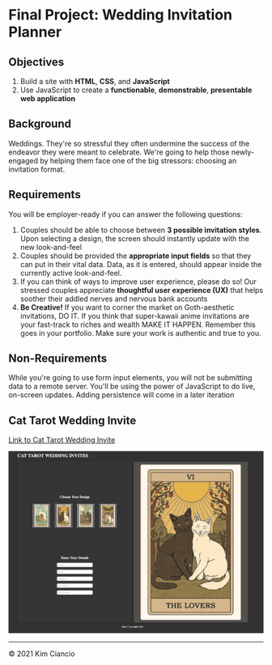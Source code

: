 # Final Project: Wedding Invitation Planner

## Objectives

1. Build a site with **HTML**, **CSS**, and **JavaScript**
2. Use JavaScript to create a **functionable**, **demonstrable**, **presentable web application**

## Background

Weddings. They're so stressful they often undermine the success of the endeavor they were meant to celebrate. We're going to help those newly-engaged by helping them face one of the big stressors: choosing an invitation format.

## Requirements

You will be employer-ready if you can answer the following questions:

1. Couples should be able to choose between **3 possible invitation styles**. Upon selecting a design, the screen should instantly update with the new look-and-feel
2. Couples should be provided the **appropriate input fields** so that they can put in their vital data. Data, as it is entered, should appear inside the currently active look-and-feel.
3. If you can think of ways to improve user experience, please do so! Our stressed couples appreciate **thoughtful user experience (UX)** that helps soother their addled nerves and nervous bank accounts
4. **Be Creative!** If you want to corner the market on Goth-aesthetic invitations, DO IT. If you think that super-kawaii anime invitations are your fast-track to riches and wealth MAKE IT HAPPEN. Remember this goes in your portfolio. Make sure your work is authentic and true to you.

## Non-Requirements

While you're going to use form input elements, you will not be submitting data to a remote server. You'll be using the power of JavaScript to do live, on-screen updates. Adding persistence will come in a later iteration

## Cat Tarot Wedding Invite

[Link to Cat Tarot Wedding Invite](https://kc-cat-tarot-invite.surge.sh/)

![Screenshot](image/preview/weddinginvitescreenshot.png)

- - -
© 2021 Kim Ciancio
